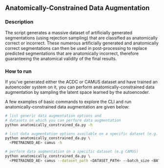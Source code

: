 ## Anatomically-Constrained Data Augmentation

### Description
The script generates a massive dataset of artificially generated segmentations (using rejection sampling) that are
classified as anatomically correct or incorrect. These numerous artificially generated and anatomically correct
segmentations can then be used in post-processing to replace predicted segmentations that are anatomically incorrect,
therefore guaranteeing the anatomical validity of the final results.

### How to run
If you've generated either the ACDC or CAMUS dataset and have trained an autoencoder system on it, you can perform
anatomically-constrained data augmentation by sampling the latent space learned by the autoencoder.

A few examples of basic commands to explore the CLI and run anatomically-constrained data augmentation are given below:
```bash
# list generic data augmentation options and
# datasets on which you can perform data augmentation
python anatomically_constrained_da.py -h

# list data augmentation options available on a specific dataset (e.g. CAMUS)
python anatomically_constrained_da.py \
  <PRETRAINED_AE> camus -h

# perform data augmentation on a specific dataset (e.g CAMUS)
python anatomically_constrained_da.py \
  <PRETRAINED_AE> camus --dataset_path <DATASET_PATH> --batch_size <BATCH_SIZE>
```
